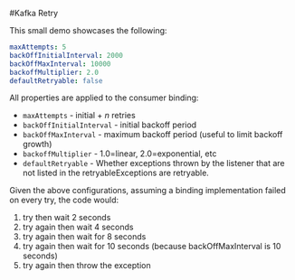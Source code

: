 
#Kafka Retry

This small demo showcases the following:

```yaml
maxAttempts: 5 
backOffInitialInterval: 2000
backOffMaxInterval: 10000
backoffMultiplier: 2.0
defaultRetryable: false
```
All properties are applied to the consumer binding:

- `maxAttempts` - initial + <i>n</i> retries
- `backOffInitialInterval` - initial backoff period
- `backOffMaxInterval` - maximum backoff period (useful to limit backoff growth)
- `backoffMultiplier` - 1.0=linear, 2.0=exponential, etc
- `defaultRetryable` - Whether exceptions thrown by the listener that are not listed in the retryableExceptions are retryable.


Given the above configurations, assuming a binding implementation failed on every try, the code would:
1. try then wait 2 seconds
2. try again then wait 4 seconds
3. try again then wait for 8 seconds
4. try again then wait for 10 seconds (because backOffMaxInterval is 10 seconds)
5. try again then throw the exception
